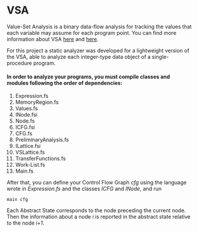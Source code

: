 # VSA
Value-Set Analysis is a binary data-flow analysis for tracking the values that each variable may assume for each program point.
You can find more information about VSA [here](https://link.springer.com/chapter/10.1007/978-3-540-24723-4_2) and [here](https://link.springer.com/chapter/10.1007/978-3-540-69149-5_22).

For this project a static analyzer was developed for a lightweight version of the VSA, able to analyze each integer-type data object of a single-procedure program.

#### In order to analyze your programs, you must compile classes and modules following the order of dependencies:
1. Expression.fs
2. MemoryRegion.fs
3. Values.fs
4. INode.fsi
5. Node.fs
6. ICFG.fsi
7. CFG.fs
8. PreliminaryAnalysis.fs
9. ILattice.fsi
10. VSLattice.fs 
11. TransferFunctions.fs
12. Work-List.fs
13. Main.fs

After that, you can define your Control Flow Graph *cfg* using the language wrote in *Expression.fs* and the classes *ICFG* and *INode*, and run

    main cfg

Each Abstract State corresponds to the node preceding the current node. Then the information about a node *i* is reported in the abstract state relative to the node *i+1*.
